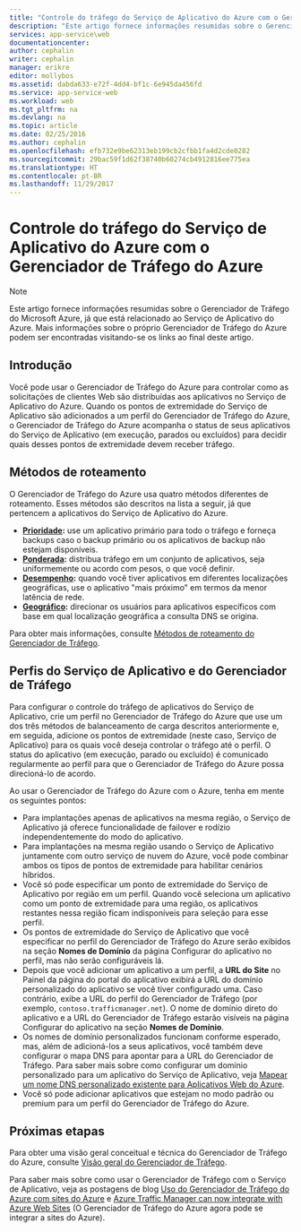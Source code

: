 ```yaml
---
title: "Controle do tráfego do Serviço de Aplicativo do Azure com o Gerenciador de Tráfego do Azure"
description: "Este artigo fornece informações resumidas sobre o Gerenciador de Tráfego do Azure, já que ele está relacionado ao Serviço de Aplicativo do Azure."
services: app-service\web
documentationcenter: 
author: cephalin
writer: cephalin
manager: erikre
editor: mollybos
ms.assetid: dabda633-e72f-4dd4-bf1c-6e945da456fd
ms.service: app-service-web
ms.workload: web
ms.tgt_pltfrm: na
ms.devlang: na
ms.topic: article
ms.date: 02/25/2016
ms.author: cephalin
ms.openlocfilehash: efb732e9be62313eb199cb2cfbb1fa4d2cde0282
ms.sourcegitcommit: 29bac59f1d62f38740b60274cb4912816ee775ea
ms.translationtype: HT
ms.contentlocale: pt-BR
ms.lasthandoff: 11/29/2017
---
```

# <a name="controlling-azure-app-service-traffic-with-azure-traffic-manager"></a>Controle do tráfego do Serviço de Aplicativo do Azure com o Gerenciador de Tráfego do Azure
> [!NOTE]
> Este artigo fornece informações resumidas sobre o Gerenciador de Tráfego do Microsoft Azure, já que está relacionado ao Serviço de Aplicativo do Azure. Mais informações sobre o próprio Gerenciador de Tráfego do Azure podem ser encontradas visitando-se os links ao final deste artigo.
> 
> 

## <a name="introduction"></a>Introdução
Você pode usar o Gerenciador de Tráfego do Azure para controlar como as solicitações de clientes Web são distribuídas aos aplicativos no Serviço de Aplicativo do Azure. Quando os pontos de extremidade do Serviço de Aplicativo são adicionados a um perfil do Gerenciador de Tráfego do Azure, o Gerenciador de Tráfego do Azure acompanha o status de seus aplicativos do Serviço de Aplicativo (em execução, parados ou excluídos) para decidir quais desses pontos de extremidade devem receber tráfego.

## <a name="routing-methods"></a>Métodos de roteamento
O Gerenciador de Tráfego do Azure usa quatro métodos diferentes de roteamento. Esses métodos são descritos na lista a seguir, já que pertencem a aplicativos do Serviço de Aplicativo do Azure.

* **[Prioridade](#priority):** use um aplicativo primário para todo o tráfego e forneça backups caso o backup primário ou os aplicativos de backup não estejam disponíveis.
* **[Ponderada](#weighted):** distribua tráfego em um conjunto de aplicativos, seja uniformemente ou acordo com pesos, o que você definir.
* **[Desempenho](#performance):** quando você tiver aplicativos em diferentes localizações geográficas, use o aplicativo "mais próximo" em termos da menor latência de rede.
* **[Geográfico](#geographic):** direcionar os usuários para aplicativos específicos com base em qual localização geográfica a consulta DNS se origina. 

Para obter mais informações, consulte [Métodos de roteamento do Gerenciador de Tráfego](../traffic-manager/traffic-manager-routing-methods.md).

## <a name="app-service-and-traffic-manager-profiles"></a>Perfis do Serviço de Aplicativo e do Gerenciador de Tráfego
Para configurar o controle do tráfego de aplicativos do Serviço de Aplicativo, crie um perfil no Gerenciador de Tráfego do Azure que use um dos três métodos de balanceamento de carga descritos anteriormente e, em seguida, adicione os pontos de extremidade (neste caso, Serviço de Aplicativo) para os quais você deseja controlar o tráfego até o perfil. O status do aplicativo (em execução, parado ou excluído) é comunicado regularmente ao perfil para que o Gerenciador de Tráfego do Azure possa direcioná-lo de acordo.

Ao usar o Gerenciador de Tráfego do Azure com o Azure, tenha em mente os seguintes pontos:

* Para implantações apenas de aplicativos na mesma região, o Serviço de Aplicativo já oferece funcionalidade de failover e rodízio independentemente do modo do aplicativo.
* Para implantações na mesma região usando o Serviço de Aplicativo juntamente com outro serviço de nuvem do Azure, você pode combinar ambos os tipos de pontos de extremidade para habilitar cenários híbridos.
* Você só pode especificar um ponto de extremidade do Serviço de Aplicativo por região em um perfil. Quando você seleciona um aplicativo como um ponto de extremidade para uma região, os aplicativos restantes nessa região ficam indisponíveis para seleção para esse perfil.
* Os pontos de extremidade do Serviço de Aplicativo que você especificar no perfil do Gerenciador de Tráfego do Azure serão exibidos na seção **Nomes de Domínio** da página Configurar do aplicativo no perfil, mas não serão configuráveis lá.
* Depois que você adicionar um aplicativo a um perfil, a **URL do Site** no Painel da página do portal do aplicativo exibirá a URL do domínio personalizado do aplicativo se você tiver configurado uma. Caso contrário, exibe a URL do perfil do Gerenciador de Tráfego (por exemplo, `contoso.trafficmanager.net`). O nome de domínio direto do aplicativo e a URL do Gerenciador de Tráfego estarão visíveis na página Configurar do aplicativo na seção **Nomes de Domínio**.
* Os nomes de domínio personalizados funcionam conforme esperado, mas, além de adicioná-los a seus aplicativos, você também deve configurar o mapa DNS para apontar para a URL do Gerenciador de Tráfego. Para saber mais sobre como configurar um domínio personalizado para um aplicativo do Serviço de Aplicativo, veja [Mapear um nome DNS personalizado existente para Aplicativos Web do Azure](app-service-web-tutorial-custom-domain.md).
* Você só pode adicionar aplicativos que estejam no modo padrão ou premium para um perfil do Gerenciador de Tráfego do Azure.

## <a name="next-steps"></a>Próximas etapas
Para obter uma visão geral conceitual e técnica do Gerenciador de Tráfego do Azure, consulte [Visão geral do Gerenciador de Tráfego](../traffic-manager/traffic-manager-overview.md).

Para saber mais sobre como usar o Gerenciador de Tráfego com o Serviço de Aplicativo, veja as postagens de blog [Uso do Gerenciador de Tráfego do Azure com sites do Azure](http://blogs.msdn.com/b/waws/archive/2014/03/18/using-windows-azure-traffic-manager-with-waws.aspx) e [Azure Traffic Manager can now integrate with Azure Web Sites](https://azure.microsoft.com/blog/2014/03/27/azure-traffic-manager-can-now-integrate-with-azure-web-sites/) (O Gerenciador de Tráfego do Azure agora pode se integrar a sites do Azure).

